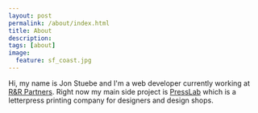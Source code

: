 ```yaml
---
layout: post
permalink: /about/index.html
title: About
description: 
tags: [about]
image:
  feature: sf_coast.jpg
---
```


Hi, my name is Jon Stuebe and I'm a web developer currently working at <a href="http://www.rrpartners.com" target="_blank">R&R Partners</a>. Right now my main side project is <a href="http://www.presslab.com" target="_blank">PressLab</a> which is a letterpress printing company for designers and design shops.